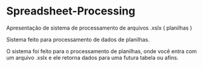 # Spreadsheet-Processing
Apresentação de sistema de processamento de arquivos .xslx ( planilhas ) 

Sistema feito para processamento de dados de planilhas.

O sistema foi feito para o processamento de planilhas, onde você entra com um arquivo .xslx e ele retorna dados para uma futura tabela ou afins.
